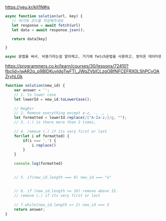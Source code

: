 https://yeu.kr/kII1N#js
```javascript
async function solution(url, key) {
   // 여기에 코드를 작성해주세요
   let response = await fetch(url)
   let data = await response.json();

   return data[key]

}

async 문법을 써서, 비동기라는걸 알아채고, 거기에 fetch문법을 사용하고, 받아온 데이터중에 key값을 이용해 오브젝트중 하나를 리턴하면 해결

```


https://programmers.co.kr/learn/courses/30/lessons/72410?fbclid=IwAR2q_p9BlDKuyldgTwFTI_JWqZVblCLzgOBfNFCEFRX0LShPCyOAZryhLGk
```javascript
function solution(new_id) {
    var answer = '';
    // 1. to lower case
    let lowerId = new_id.toLowerCase();
    
    // RegExr 
    // 2. Remove everything except a-z, -, _, . 
    let formatted = lowerId.replace(/[^A-Za-z;]/g, "");
    // 3. (.) is there more than 2 times, 
    
    // 4. remove (.) if its very first or last
    for(let i of formatted) {
        if(i === '.') {
            i.replace()
        }
    }
    
    console.log(formatted)
    
    
    // 5. if(new_id.length === 0) new_id === "a"
    
    
    // 6. if (new_id.length >= 16) remove above 15.
    // remove (.) if its very first or last
    
    // 7.while(new_id.length =< 2) new_id === 3
    return answer;
}

```
 
